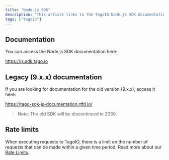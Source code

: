 ```yaml
---
title: "Node.js SDK"
description: "This article links to the TagoIO Node.js SDK documentation, points to the legacy SDK docs for version 9.x.x, and warns about API request rate limits."
tags: ["tagoio"]
---
```

## Documentation
You can access the Node.js SDK documentation here:

https://js.sdk.tago.io

## Legacy (9.x.x) documentation
If you are looking for documentation for the old version (9.x.x), access it here:

https://tago-sdk-js-documentation.rtfd.io/

> Note: The old SDK will be discontinued in 2030.

## Rate limits
When executing requests to TagoIO, there is a limit on the number of requests that can be made within a given time period. Read more about our [Rate Limits](/tagoio/profiles/services/rate-limits-hard-limits.md).